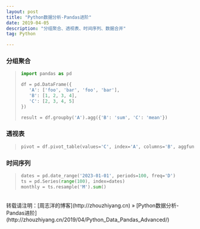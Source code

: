 ```yaml
---
layout: post
title: "Python数据分析-Pandas进阶"
date: 2019-04-05 
description: "分组聚合、透视表、时间序列、数据合并"
tag: Python 

---
```


### 分组聚合

>```python
>import pandas as pd
>
>df = pd.DataFrame({
>    'A': ['foo', 'bar', 'foo', 'bar'],
>    'B': [1, 2, 3, 4],
>    'C': [2, 3, 4, 5]
>})
>
>result = df.groupby('A').agg({'B': 'sum', 'C': 'mean'})
>```

### 透视表

>```python
>pivot = df.pivot_table(values='C', index='A', columns='B', aggfunc='sum')
>```

### 时间序列

>```python
>dates = pd.date_range('2023-01-01', periods=100, freq='D')
>ts = pd.Series(range(100), index=dates)
>monthly = ts.resample('M').sum()
>```

<br>
转载请注明：[周志洋的博客](http://zhouzhiyang.cn) » [Python数据分析-Pandas进阶](http://zhouzhiyang.cn/2019/04/Python_Data_Pandas_Advanced/) 

